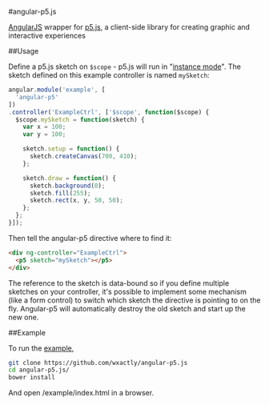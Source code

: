 #angular-p5.js

[AngularJS](https://github.com/angular/angular.js) wrapper for [p5.js](https://github.com/lmccart/p5.js), a client-side library for creating graphic and interactive experiences

##Usage

Define a p5.js sketch on `$scope` - p5.js will run in "[instance mode](http://p5js.org/learn/examples/Instance_Mode_Instantiation.php)". The sketch defined on this example controller is named `mySketch`:

```javascript
angular.module('example', [
  'angular-p5'
])
.controller('ExampleCtrl', ['$scope', function($scope) {
  $scope.mySketch = function(sketch) {
    var x = 100; 
    var y = 100;

    sketch.setup = function() {
      sketch.createCanvas(700, 410);
    };

    sketch.draw = function() {
      sketch.background(0);
      sketch.fill(255);
      sketch.rect(x, y, 50, 50);
    };
  };
}]);
```

Then tell the angular-p5 directive where to find it:

```html
<div ng-controller="ExampleCtrl">
  <p5 sketch="mySketch"></p5>
</div>
```

The reference to the sketch is data-bound so if you define multiple sketches on your controller, it's possible to implement some mechanism (like a form control) to switch which sketch the directive is pointing to on the fly. Angular-p5 will automatically destroy the old sketch and start up the new one.

##Example

To run the [example](https://github.com/wxactly/angular-p5.js/tree/master/example),
```sh
git clone https://github.com/wxactly/angular-p5.js
cd angular-p5.js/
bower install
```

And open /example/index.html in a browser.
